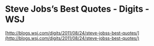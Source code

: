 <!--
id: 9371993317
link: http://tumblr.atmos.org/post/9371993317/steve-jobss-best-quotes-digits-wsj
slug: steve-jobss-best-quotes-digits-wsj
date: Thu Aug 25 2011 04:42:11 GMT-0700 (PDT)
publish: 2011-08-025
tags: 
title: Steve Jobs’s Best Quotes - Digits - WSJ
-->


Steve Jobs’s Best Quotes - Digits - WSJ
=======================================

[http://blogs.wsj.com/digits/2011/08/24/steve-jobss-best-quotes/](http://blogs.wsj.com/digits/2011/08/24/steve-jobss-best-quotes/)

